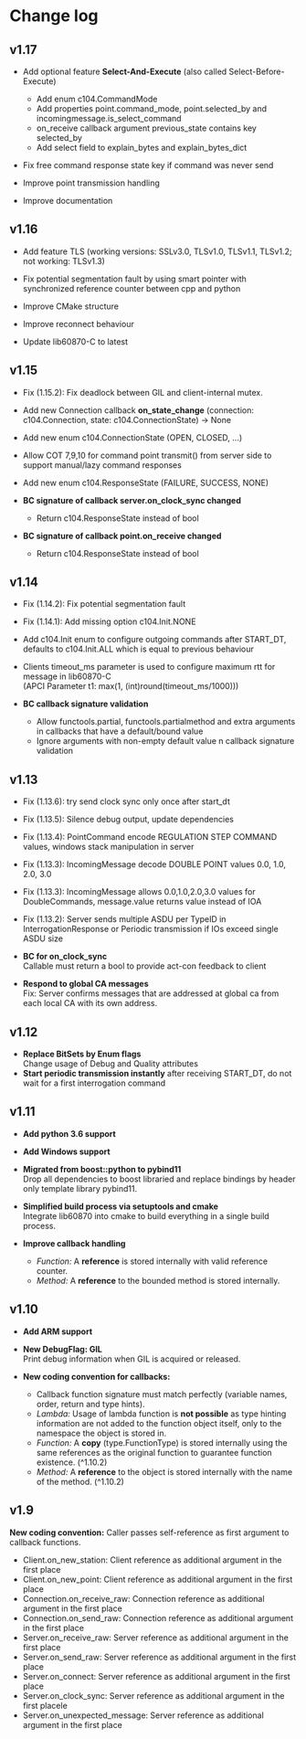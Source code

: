 # Change log

## v1.17

- Add optional feature **Select-And-Execute** (also called Select-Before-Execute)
  - Add enum c104.CommandMode
  - Add properties point.command_mode, point.selected_by and incomingmessage.is_select_command
  -  on_receive callback argument previous_state contains key selected_by
  - Add select field to explain_bytes and explain_bytes_dict

- Fix free command response state key if command was never send
- Improve point transmission handling
- Improve documentation

## v1.16

- Add feature TLS (working versions: SSLv3.0, TLSv1.0, TLSv1.1, TLSv1.2; not working: TLSv1.3)

- Fix potential segmentation fault by using smart pointer with synchronized reference counter between cpp and python

- Improve CMake structure

- Improve reconnect behaviour

- Update lib60870-C to latest

## v1.15
- Fix (1.15.2): Fix deadlock between GIL and client-internal mutex.

- Add new Connection callback __on_state_change__ (connection: c104.Connection, state: c104.ConnectionState) -> None

- Add new enum c104.ConnectionState (OPEN, CLOSED, ...)

- Allow COT 7,9,10 for command point transmit() from server side to support manual/lazy command responses

- Add new enum c104.ResponseState (FAILURE, SUCCESS, NONE)

- __BC signature of callback server.on_clock_sync changed__
    - Return c104.ResponseState instead of bool

- __BC signature of callback point.on_receive changed__
    - Return c104.ResponseState instead of bool

## v1.14
- Fix (1.14.2): Fix potential segmentation fault

- Fix (1.14.1): Add missing option c104.Init.NONE

- Add c104.Init enum to configure outgoing commands after START_DT, defaults to c104.Init.ALL which is equal to previous behaviour

- Clients timeout_ms parameter is used to configure maximum rtt for message in lib60870-C \
  (APCI Parameter t1: max(1, (int)round(timeout_ms/1000)))

- __BC callback signature validation__
    - Allow functools.partial, functools.partialmethod and extra arguments in callbacks that have a default/bound value
    - Ignore arguments with non-empty default value n callback signature validation


## v1.13
- Fix (1.13.6): try send clock sync only once after start_dt

- Fix (1.13.5): Silence debug output, update dependencies

- Fix (1.13.4): PointCommand encode REGULATION STEP COMMAND values, windows stack manipulation in server

- Fix (1.13.3): IncomingMessage decode DOUBLE POINT values 0.0, 1.0, 2.0, 3.0

- Fix (1.13.3): IncomingMessage allows 0.0,1.0,2.0,3.0 values for DoubleCommands, message.value returns value instead of IOA

- Fix (1.13.2): Server sends multiple ASDU per TypeID in InterrogationResponse or Periodic transmission if IOs exceed single ASDU size

- __BC for on_clock_sync__ \
  Callable must return a bool to provide act-con feedback to client
- __Respond to global CA messages__ \
  Fix: Server confirms messages that are addressed at global ca from each local CA with its own address.

## v1.12
- __Replace BitSets by Enum flags__ \
  Change usage of Debug and Quality attributes
- __Start periodic transmission instantly__ after receiving START_DT, do not wait for a first interrogation command


## v1.11
- __Add python 3.6 support__

- __Add Windows support__

- __Migrated from boost::python to pybind11__ \
  Drop all dependencies to boost libraried and replace bindings by header only template library pybind11.
- __Simplified build process via setuptools and cmake__ \
  Integrate lib60870 into cmake to build everything in a single build process.
- __Improve callback handling__
    - _Function:_ A __reference__ is stored internally with valid reference counter.
    - _Method:_ A __reference__ to the bounded method is stored internally.

## v1.10
- __Add ARM support__

- __New DebugFlag: GIL__ \
  Print debug information when GIL is acquired or released.
- __New coding convention for callbacks:__
    - Callback function signature must match perfectly (variable names, order, return and type hints).
    - _Lambda:_ Usage of lambda function is __not possible__ as type hinting information are not added to the function object itself, only to the namespace the object is stored in.
    - _Function:_ A __copy__ (type.FunctionType) is stored internally using the same references as the original function to guarantee function existence. (^1.10.2)
    - _Method:_ A __reference__ to the object is stored internally with the name of the method. (^1.10.2)

## v1.9
__New coding convention:__ Caller passes self-reference as first argument to callback functions.

- Client.on_new_station: Client reference as additional argument in the first place
- Client.on_new_point: Client reference as additional argument in the first place
- Connection.on_receive_raw: Connection reference as additional argument in the first place
- Connection.on_send_raw: Connection reference as additional argument in the first place
- Server.on_receive_raw: Server reference as additional argument in the first place
- Server.on_send_raw: Server reference as additional argument in the first place
- Server.on_connect: Server reference as additional argument in the first place
- Server.on_clock_sync: Server reference as additional argument in the first placele
- Server.on_unexpected_message: Server reference as additional argument in the first place
